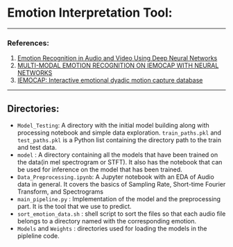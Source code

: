 # Emotion Interpretation Tool:
---
### References: 
1. [Emotion Recognition in Audio and Video Using Deep Neural Networks](https://arxiv.org/pdf/2006.08129.pdf)
2. [MULTI-MODAL EMOTION RECOGNITION ON IEMOCAP WITH NEURAL NETWORKS](https://arxiv.org/pdf/1804.05788.pdf)
3. [IEMOCAP: Interactive emotional dyadic motion capture
database](https://ecs.utdallas.edu/research/researchlabs/msp-lab/publications/Busso_2008_5.pdf)
---
## Directories:
- `Model_Testing`: A directory with the initial model building along with processing notebook and simple data exploration. `train_paths.pkl` and `test_paths.pkl` is a Python list containing the directory path to the train and test data.
- `model` : A directory containing all the models that have been trained on the data(in mel spectrogram or STFT). It also has the notebook that can be used for inference on the model that has been trained.
- `Data_Preprocessing.ipynb`: A Jupyter notebook with an EDA of Audio data in general. It covers the basics of Sampling Rate, Short-time Fourier Transform, and Spectrograms 
- `main_pipeline.py` : Implementation of the model and the preprocessing part. It is the tool that we use to predict.
- `sort_emotion_data.sh` : shell script to sort the files so that each audio file belongs to a directory named with the corresponding emotion.
- `Models` and `Weights` : directories used for loading the models in the pipleline code.
